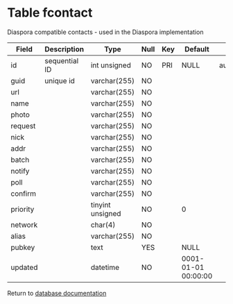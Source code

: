 Table fcontact
===========
Diaspora compatible contacts - used in the Diaspora implementation

| Field | Description | Type | Null | Key | Default | Extra |
| ----- | ----------- | ---- | ---- | --- | ------- | ----- |
| id       | sequential ID | int unsigned     | NO  | PRI | NULL                | auto_increment |    
| guid     | unique id     | varchar(255)     | NO  |     |                     |                |    
| url      |               | varchar(255)     | NO  |     |                     |                |    
| name     |               | varchar(255)     | NO  |     |                     |                |    
| photo    |               | varchar(255)     | NO  |     |                     |                |    
| request  |               | varchar(255)     | NO  |     |                     |                |    
| nick     |               | varchar(255)     | NO  |     |                     |                |    
| addr     |               | varchar(255)     | NO  |     |                     |                |    
| batch    |               | varchar(255)     | NO  |     |                     |                |    
| notify   |               | varchar(255)     | NO  |     |                     |                |    
| poll     |               | varchar(255)     | NO  |     |                     |                |    
| confirm  |               | varchar(255)     | NO  |     |                     |                |    
| priority |               | tinyint unsigned | NO  |     | 0                   |                |    
| network  |               | char(4)          | NO  |     |                     |                |    
| alias    |               | varchar(255)     | NO  |     |                     |                |    
| pubkey   |               | text             | YES |     | NULL                |                |    
| updated  |               | datetime         | NO  |     | 0001-01-01 00:00:00 |                |    

Return to [database documentation](help/database)
